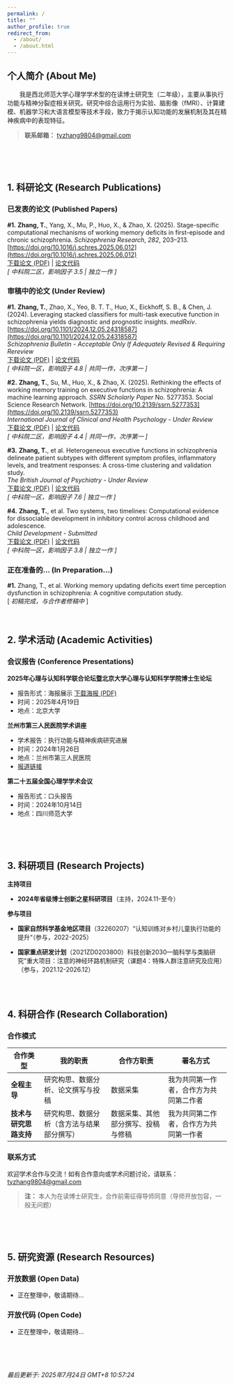 ```yaml
---
permalink: /
title: ""
author_profile: true
redirect_from: 
  - /about/
  - /about.html
---
```


## 个人简介 (About Me)

　　我是西北师范大学心理学学术型的在读博士研究生（二年级），主要从事执行功能与精神分裂症相关研究。研究中综合运用行为实验、脑影像（fMRI）、计算建模、机器学习和大语言模型等技术手段，致力于揭示认知功能的发展机制及其在精神疾病中的表现特征。

> **联系邮箱：** tyzhang9804@gmail.com
<br>
<br>
<br>

## 1. 科研论文 (Research Publications)

### 已发表的论文 (Published Papers)

**#1.** **Zhang, T.**, Yang, X., Mu, P., Huo, X., & Zhao, X. (2025). Stage-specific computational mechanisms of working memory deficits in first-episode and chronic schizophrenia. *Schizophrenia Research*, *282*, 203–213. [https://doi.org/10.1016/j.schres.2025.06.012](https://doi.org/10.1016/j.schres.2025.06.012)  <br>
[下载论文 (PDF)](https://tyzhang98.github.io/zhang/files/paper1.pdf) | [论文代码](https://github.com/tyzhang98/Two-back-task-HDDM)  
*[ 中科院二区，影响因子 3.5 | 独立一作 ]*

### 审稿中的论文 (Under Review)

**#1.** **Zhang, T.**, Zhao, X., Yeo, B. T. T., Huo, X., Eickhoff, S. B., & Chen, J. (2024). Leveraging stacked classifiers for multi-task executive function in schizophrenia yields diagnostic and prognostic insights. *medRxiv*. [https://doi.org/10.1101/2024.12.05.24318587](https://doi.org/10.1101/2024.12.05.24318587) <br>
*Schizophrenia Bulletin - Acceptable Only If Adequately Revised & Requiring Rereview*  
[下载论文 (PDF)](https://tyzhang98.github.io/zhang/files/paper2.pdf) | [论文代码](https://doi.org/10.6084/m9.figshare.26086594.v1)  
*[ 中科院一区，影响因子 4.8 | 共同一作，次序第一 ]*

**#2.** **Zhang, T.**, Su, M., Huo, X., & Zhao, X. (2025). Rethinking the effects of working memory training on executive functions in schizophrenia: A machine learning approach. *SSRN Scholarly Paper* No. 5277353. Social Science Research Network. [https://doi.org/10.2139/ssrn.5277353](https://doi.org/10.2139/ssrn.5277353)<br>
*International Journal of Clinical and Health Psychology - Under Review*  
[下载论文 (PDF)](https://tyzhang98.github.io/zhang/files/paper3.pdf) | [论文代码](https://github.com/tyzhang98/ML-PsyExecShift)  
*[ 中科院二区，影响因子 4.4 | 共同一作，次序第一 ]*

**#3.** **Zhang, T.**, et al. Heterogeneous executive functions in schizophrenia delineate patient subtypes with different symptom profiles, inflammatory levels, and treatment responses: A cross-time clustering and validation study. <br>
*The British Journal of Psychiatry - Under Review*  
[下载论文 (PDF)](https://tyzhang98.github.io/zhang/files/paper4.pdf) | [论文代码](https://github.com/tyzhang98/Code_Heterogeneous_EFs_in_SCZ)  
*[ 中科院一区，影响因子 7.6 | 独立一作 ]*

**#4.** **Zhang, T.**, et al. Two systems, two timelines: Computational evidence for dissociable development in inhibitory control across childhood and adolescence. <br>
*Child Development - Submitted*  
[下载论文 (PDF)](https://tyzhang98.github.io/zhang/files/paper5.pdf) | [论文代码](https://github.com/tyzhang98/inhibitory-control-dev-cogmodel-code)  
*[ 中科院一区，影响因子 3.8 | 独立一作 ]*

### 正在准备的... (In Preparation...)

**#1.** Zhang, T., et al. Working memory updating deficits exert time perception dysfunction in schizophrenia: A cognitive computation study.<br>
[ *初稿完成，与合作者修稿中* ]
<br>
<br>
<br>
## 2. 学术活动 (Academic Activities)

### 会议报告 (Conference Presentations)

**2025年心理与认知科学联合论坛暨北京大学心理与认知科学学院博士生论坛**  
- 报告形式：海报展示 [下载海报 (PDF)](https://tyzhang98.github.io/zhang/files/slides1.pdf)
- 时间：2025年4月19日
- 地点：北京大学

**兰州市第三人民医院学术讲座**  
- 学术报告：执行功能与精神疾病研究进展
- 时间：2024年1月26日
- 地点：兰州市第三人民医院
- [报道链接](https://mp.weixin.qq.com/s/9FDqAlwUzW0x5VWXVVJ02g?scene=1)

**第二十五届全国心理学学术会议**  
- 报告形式：口头报告
- 时间：2024年10月14日
- 地点：四川师范大学
<br>
<br>
<br>

## 3. 科研项目 (Research Projects)

**主持项目**
- **2024年省级博士创新之星科研项目**（主持，2024.11-至今）

**参与项目**
- **国家自然科学基金地区项目**（32260207）“认知训练对乡村儿童执行功能的提升“（参与，2022-2025）

- **国家重点研发计划**（2021ZD0203800）科技创新2030—脑科学与类脑研究"重大项目：注意的神经环路机制研究（课题4：特殊人群注意研究及应用）（参与，2021.12-2026.12）
<br>
<br>

## 4. 科研合作 (Research Collaboration)

### 合作模式

| 合作类型 | 我的职责 | 合作方职责 | 署名方式 |
|---------|---------|-----------|----------|
| **全程主导** | 研究构思、数据分析、论文撰写与投稿 | 数据采集 | 我为共同第一作者，合作方为共同第二作者 |
| **技术与研究思路支持** | 研究构思、数据分析（含方法与结果部分撰写） | 数据采集、其他部分撰写、投稿与修稿 | 我为共同第二作者，合作方为共同第一作者 |

### 联系方式

欢迎学术合作与交流！如有合作意向或学术问题讨论，请联系：tyzhang9804@gmail.com

> **注：** 本人为在读博士研究生，合作前需征得导师同意（导师开放包容，一般无问题）

<br>
<br>
<br>

## 5. 研究资源 (Research Resources)

### 开放数据 (Open Data)
- 正在整理中，敬请期待...

### 开放代码 (Open Code)
- 正在整理中，敬请期待...
<br>
<br>
<br>



*最后更新于: 2025年7月24日 GMT+8 10:57:24* 